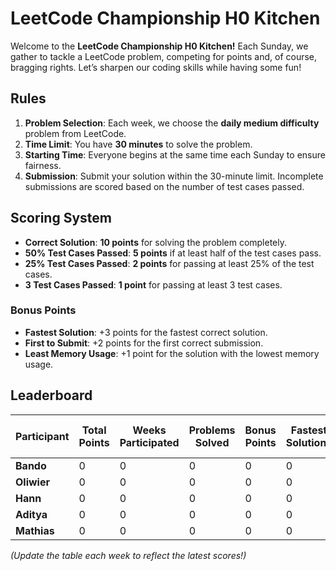# LeetCode Championship H0 Kitchen

Welcome to the **LeetCode Championship H0 Kitchen!** Each Sunday, we gather to tackle a LeetCode problem, competing for points and, of course, bragging rights. Let’s sharpen our coding skills while having some fun!

## Rules
1. **Problem Selection**: Each week, we choose the **daily medium difficulty** problem from LeetCode.
2. **Time Limit**: You have **30 minutes** to solve the problem.
3. **Starting Time**: Everyone begins at the same time each Sunday to ensure fairness.
4. **Submission**: Submit your solution within the 30-minute limit. Incomplete submissions are scored based on the number of test cases passed.

## Scoring System
- **Correct Solution**: **10 points** for solving the problem completely.
- **50% Test Cases Passed**: **5 points** if at least half of the test cases pass.
- **25% Test Cases Passed**: **2 points** for passing at least 25% of the test cases.
- **3 Test Cases Passed**: **1 point** for passing at least 3 test cases.

### Bonus Points
- **Fastest Solution**: +3 points for the fastest correct solution.
- **First to Submit**: +2 points for the first correct submission.
- **Least Memory Usage**: +1 point for the solution with the lowest memory usage.

## Leaderboard

| Participant       | Total Points | Weeks Participated | Problems Solved | Bonus Points | Fastest Solutions | First Submissions | Most Efficient Solutions |
|-------------------|--------------|--------------------|-----------------|--------------|-------------------|-------------------|--------------------------|
| **Bando**         | 0            | 0                  | 0               | 0            | 0                 | 0                 | 0                        |
| **Oliwier**       | 0            | 0                  | 0               | 0            | 0                 | 0                 | 0                        |
| **Hann**          | 0            | 0                  | 0               | 0            | 0                 | 0                 | 0                        |
| **Aditya**        | 0            | 0                  | 0               | 0            | 0                 | 0                 | 0                        |
| **Mathias**       | 0            | 0                  | 0               | 0            | 0                 | 0                 | 0                        |

*(Update the table each week to reflect the latest scores!)*
